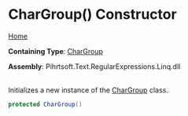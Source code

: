 # CharGroup\(\) Constructor

[Home](../../../../../../README.md)

**Containing Type**: [CharGroup](../README.md)

**Assembly**: Pihrtsoft\.Text\.RegularExpressions\.Linq\.dll

\
Initializes a new instance of the [CharGroup](../README.md) class\.

```csharp
protected CharGroup()
```

